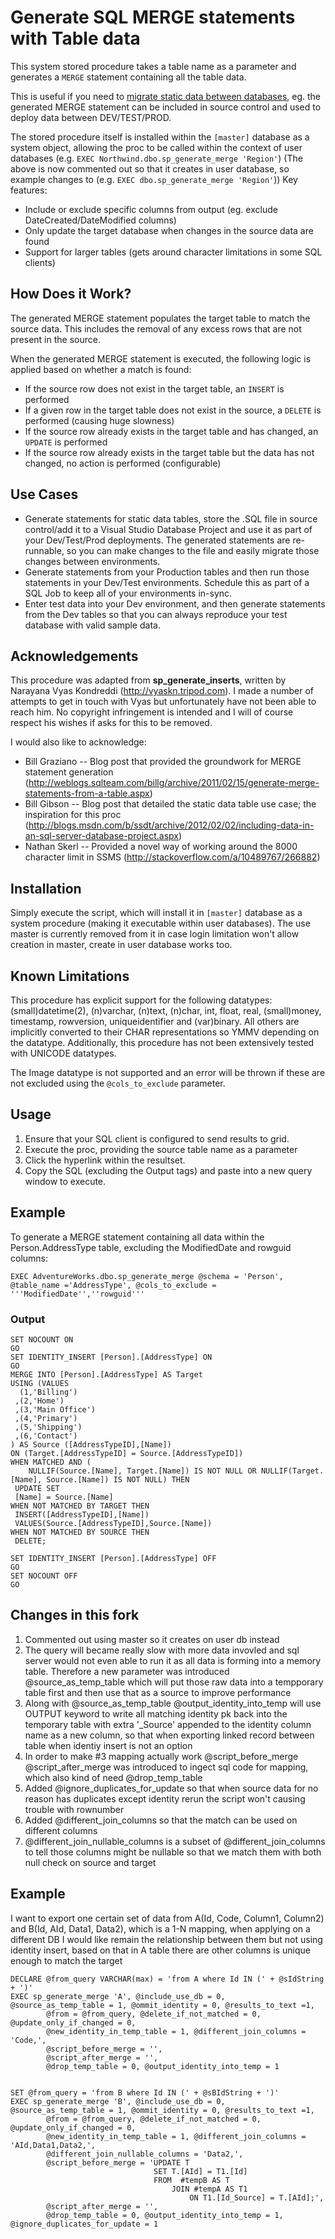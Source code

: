 Generate SQL MERGE statements with Table data
=============================================

This system stored procedure takes a table name as a parameter and generates a `MERGE` statement containing all the table data. 

This is useful if you need to [migrate static data between databases](https://documentation.red-gate.com/display/RR1/Static+Data#StaticData-offline), eg. the generated MERGE statement can be included in source control and used to deploy data between DEV/TEST/PROD.

The stored procedure itself is installed within the `[master]` database as a system object, allowing the proc to be called within the context of user databases (e.g. `EXEC Northwind.dbo.sp_generate_merge 'Region'`)
(The above is now commented out so that it creates in user database, so example changes to  (e.g. `EXEC dbo.sp_generate_merge 'Region'`))
Key features:

- Include or exclude specific columns from output (eg. exclude DateCreated/DateModified columns)
- Only update the target database when changes in the source data are found
- Support for larger tables (gets around character limitations in some SQL clients)


## How Does it Work?
The generated MERGE statement populates the target table to match the source data. This includes the removal of any excess rows that are not present in the source.

When the generated MERGE statement is executed, the following logic is applied based on whether a match is found:

- If the source row does not exist in the target table, an `INSERT` is performed
- If a given row in the target table does not exist in the source, a `DELETE` is performed (causing huge slowness)
- If the source row already exists in the target table and has changed, an `UPDATE` is performed
- If the source row already exists in the target table but the data has not changed, no action is performed (configurable)


## Use Cases
- Generate statements for static data tables, store the .SQL file in source control/add it to a Visual Studio Database Project and use it as part of your Dev/Test/Prod deployments. The generated statements are re-runnable, so you can make changes to the file and easily migrate those changes between environments. 
- Generate statements from your Production tables and then run those statements in your Dev/Test environments. Schedule this as part of a SQL Job to keep all of your environments in-sync. 
- Enter test data into your Dev environment, and then generate statements from the Dev tables so that you can always reproduce your test database with valid sample data.


## Acknowledgements
This procedure was adapted from **sp\_generate\_inserts**, written by Narayana Vyas Kondreddi (http://vyaskn.tripod.com). I made a number of attempts to get in touch with Vyas but unfortunately have not been able to reach him. No copyright infringement is intended and I will of course respect his wishes if asks for this to be removed.

I would also like to acknowledge:

- Bill Graziano -- Blog post that provided the groundwork for MERGE statement generation
 (http://weblogs.sqlteam.com/billg/archive/2011/02/15/generate-merge-statements-from-a-table.aspx)
- Bill Gibson  -- Blog post that detailed the static data table use case; the inspiration for this proc
 (http://blogs.msdn.com/b/ssdt/archive/2012/02/02/including-data-in-an-sql-server-database-project.aspx)
- Nathan Skerl -- Provided a novel way of working around the 8000 character limit in SSMS
 (http://stackoverflow.com/a/10489767/266882)
 
 
## Installation
Simply execute the script, which will install it in `[master]` database as a system procedure (making it executable within user databases).
The use master is currently removed from it in case login limitation won't allow creation in master, create in user database works too.

## Known Limitations
This procedure has explicit support for the following datatypes: (small)datetime(2), (n)varchar, (n)text, (n)char, int, float, real, (small)money, timestamp, rowversion, uniqueidentifier and (var)binary. All others are implicitly converted to their CHAR representations so YMMV depending on the datatype. Additionally, this procedure has not been extensively tested with UNICODE datatypes.

The Image datatype is not supported and an error will be thrown if these are not excluded using the `@cols_to_exclude` parameter.


## Usage
1. Ensure that your SQL client is configured to send results to grid.
2. Execute the proc, providing the source table name as a parameter
3. Click the hyperlink within the resultset.
4. Copy the SQL (excluding the Output tags) and paste into a new query window to execute.


## Example
To generate a MERGE statement containing all data within the Person.AddressType table, excluding the ModifiedDate and rowguid columns:

```
EXEC AdventureWorks.dbo.sp_generate_merge @schema = 'Person', @table_name ='AddressType', @cols_to_exclude = '''ModifiedDate'',''rowguid'''
```

### Output

```
SET NOCOUNT ON
GO 
SET IDENTITY_INSERT [Person].[AddressType] ON
GO
MERGE INTO [Person].[AddressType] AS Target
USING (VALUES
  (1,'Billing')
 ,(2,'Home')
 ,(3,'Main Office')
 ,(4,'Primary')
 ,(5,'Shipping')
 ,(6,'Contact')
) AS Source ([AddressTypeID],[Name])
ON (Target.[AddressTypeID] = Source.[AddressTypeID])
WHEN MATCHED AND (
    NULLIF(Source.[Name], Target.[Name]) IS NOT NULL OR NULLIF(Target.[Name], Source.[Name]) IS NOT NULL) THEN
 UPDATE SET
 [Name] = Source.[Name]
WHEN NOT MATCHED BY TARGET THEN
 INSERT([AddressTypeID],[Name])
 VALUES(Source.[AddressTypeID],Source.[Name])
WHEN NOT MATCHED BY SOURCE THEN 
 DELETE;

SET IDENTITY_INSERT [Person].[AddressType] OFF
GO
SET NOCOUNT OFF
GO
```
## Changes in this fork
1. Commented out using master so it creates on user db instead
2. The query will became really slow with more data invovled and sql server would not even able to run it as all data is forming into a memory table. Therefore a new parameter was introduced @source_as_temp_table which will put those raw data into a tempporary table first and then use that as a source to improve performance
3. Along with @source_as_temp_table @output_identity_into_temp will use OUTPUT keyword to write all matching identity pk back into the temporary table with extra '_Source' appended to the identity column name as a new column, so that when exporting linked record between table when identiy insert is not an option
4. In order to make #3 mapping actually work @script_before_merge @script_after_merge was introduced to ingect sql code for mapping, which also kind of need @drop_temp_table
5. Added @ignore_duplicates_for_update so that when source data for no reason has duplicates except identity rerun the script won't causing trouble with rownumber
6. Added @different_join_columns so that the match can be used on different columns
7. @different_join_nullable_columns is a subset of @different_join_columns to tell those columns might be nullable so that we match them with both null check on source and target

## Example

I want to export one certain set of data from A(Id, Code, Column1, Column2) and B(Id, AId, Data1, Data2), which is a 1-N mapping, when applying on a different DB I would like remain the relationship between them but not using identity insert, based on that in A table there are other columns is unique enough to match the target

```
DECLARE @from_query VARCHAR(max) = 'from A where Id IN (' + @sIdString + ')'
EXEC sp_generate_merge 'A', @include_use_db = 0,  @source_as_temp_table = 1, @ommit_identity = 0, @results_to_text =1,
		@from = @from_query, @delete_if_not_matched = 0, @update_only_if_changed = 0,
		@new_identity_in_temp_table = 1, @different_join_columns = 'Code,',
 		@script_before_merge = '',
		@script_after_merge = '',
		@drop_temp_table = 0, @output_identity_into_temp = 1


SET @from_query = 'from B where Id IN (' + @sBIdString + ')'
EXEC sp_generate_merge 'B', @include_use_db = 0,  @source_as_temp_table = 1, @ommit_identity = 0, @results_to_text =1,
		@from = @from_query, @delete_if_not_matched = 0,  @update_only_if_changed = 0,
		@new_identity_in_temp_table = 1, @different_join_columns = 'AId,Data1,Data2,',
		@different_join_nullable_columns = 'Data2,',
 		@script_before_merge = 'UPDATE T
								SET T.[AId] = T1.[Id]
								FROM  #tempB AS T 
									JOIN #tempA AS T1
										ON T1.[Id_Source] = T.[AId];',
		@script_after_merge = '',
		@drop_temp_table = 0, @output_identity_into_temp = 1, @ignore_duplicates_for_update = 1
```